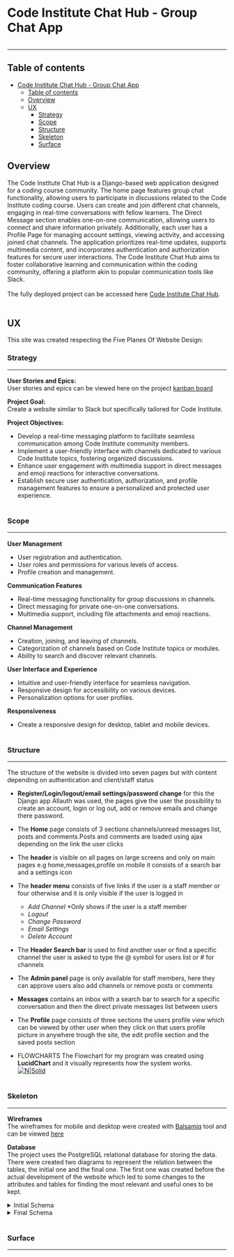 # Code Institute Chat Hub - Group Chat App
<img src="" ><br>
<hr>

## Table of contents
- [Code Institute Chat Hub - Group Chat App](#code-institute-chat-hub---group-chat-app)
  - [Table of contents](#table-of-contents)
  - [Overview](#overview)
  - [UX](#ux)
    - [Strategy](#strategy)
    - [Scope](#scope)
    - [Structure](#structure)
    - [Skeleton](#skeleton)
    - [Surface](#surface)

## Overview
The Code Institute Chat Hub is a Django-based web application designed for a coding course community. The home page features group chat functionality, allowing users to participate in discussions related to the Code Institute coding course. Users can create and join different chat channels, engaging in real-time conversations with fellow learners. The Direct Message section enables one-on-one communication, allowing users to connect and share information privately. Additionally, each user has a Profile Page for managing account settings, viewing activity, and accessing joined chat channels. The application prioritizes real-time updates, supports multimedia content, and incorporates authentication and authorization features for secure user interactions. The Code Institute Chat Hub aims to foster collaborative learning and communication within the coding community, offering a platform akin to popular communication tools like Slack.
<br><br>
The fully deployed project can be accessed here [Code Institute Chat Hub](https://ci-chathub-f163e2297a1b.herokuapp.com/).
<br><br>

## UX
This site was created respecting the Five Planes Of Website Design:<br>
### Strategy<hr>
**User Stories and Epics:** <br>
User stories and epics can be viewed here on the project [kanban board ](https://github.com/users/jamie33o/projects/14?pane=issue&itemId=45978557)


**Project Goal:**<br>
Create a website similar to Slack but specifically tailored for Code Institute.

**Project Objectives:**<br> 
* Develop a real-time messaging platform to facilitate seamless communication among Code Institute community members.
* Implement a user-friendly interface with channels dedicated to various Code Institute topics, fostering organized discussions.
* Enhance user engagement with multimedia support in direct messages and emoji reactions for interactive conversations.
* Establish secure user authentication, authorization, and profile management features to ensure a personalized and protected user experience.
<br><br>

### Scope<hr>

**User Management**
   - User registration and authentication.
   - User roles and permissions for various levels of access.
   - Profile creation and management.

**Communication Features**
   - Real-time messaging functionality for group discussions in channels.
   - Direct messaging for private one-on-one conversations.
   - Multimedia support, including file attachments and emoji reactions.

**Channel Management**
   - Creation, joining, and leaving of channels.
   - Categorization of channels based on Code Institute topics or modules.
   - Ability to search and discover relevant channels.

**User Interface and Experience**
   - Intuitive and user-friendly interface for seamless navigation.
   - Responsive design for accessibility on various devices.
   - Personalization options for user profiles.

**Responsiveness**<br>
* Create a responsive design for desktop, tablet and mobile devices.<br><br>

### Structure<hr>
The structure of the website is divided into seven pages but with content depending on authentication and client/staff status <br>

- **Register/Login/logout/email settings/password change** for this the Django app Allauth was used, the pages give the user the possibility to create an account, login or log out, add or remove emails and change there password.<br>

- The **Home** page consists of 3 sections channels/unread messages list, posts and comments.Posts and comments are loaded using ajax depending on the link the user clicks<br>

- The **header** is visible on all pages on large screens and only on main pages e.g home,messages,profile on mobile it consists of a search bar and a settings icon <br>

- The **header menu** consists of five links if the user is a staff member or four otherwise and it is only visible if the user is logged in
  - *Add Channel*  *Only shows if the user is a staff member
  - *Logout*
  - *Change Password*
  - *Email Settings*
  - *Delete Account*
  
- The **Header Search bar** is used to find another user or find a specific channel the user is asked to type the @ symbol for users list or # for channels
  
- The **Admin panel** page is only available for staff members, here they can approve users also add channels or remove posts or comments <br>

- **Messages** contains an inbox with a search bar to search for a specific conversation and then the direct private messages list between users<br>

- The **Profile** page consists of three sections the users profile view which can be viewed by other user when they click on that users profile picture in anywhere trough the site, the edit profile section and the saved posts section <br>


* FLOWCHARTS
The Flowchart for my program was created using <b>LucidChart</b> and it visually represents how the system works.<br>
[![N|Solid]()]()<br><br>


### Skeleton<hr>
**Wireframes**<br>
The wireframes for mobile and desktop were created with [Balsamiq]() tool and can be viewed [here]()<br>

**Database**<br>
The project uses the PostgreSQL relational database for storing the data.<br>
There were created two diagrams to represent the relation between the tables, the initial one and the final one.
The first one was created before the actual development of the website which led to some changes to the attributes and tables for finding the most relevant and useful ones to be kept.

<details>
  <summary>Initial Schema</summary>
<img src="" ><br>
</details>

<details>
  <summary>Final Schema</summary>
<img src=""><br>
</details><br>

### Surface<hr>